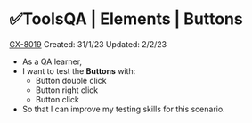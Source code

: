 # ✅ToolsQA | Elements | Buttons

[GX-8019](https://upexgalaxy9.atlassian.net/browse/GX-8019) Created: 31/1/23 Updated: 2/2/23

*   As a QA learner,
*   I want to test the **Buttons** with:
    *   Button double click
    *   Button right click
    *   Button click
*   So that I can improve my testing skills for this scenario.